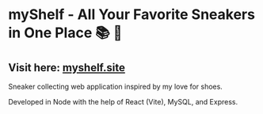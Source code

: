 # myShelf - All Your Favorite Sneakers in One Place :books: :shoe:
## Visit here: [myshelf.site](https://myshelf.site/)


Sneaker collecting web application inspired by my love for shoes. 

Developed in Node with the help of React (Vite), MySQL, and Express.
